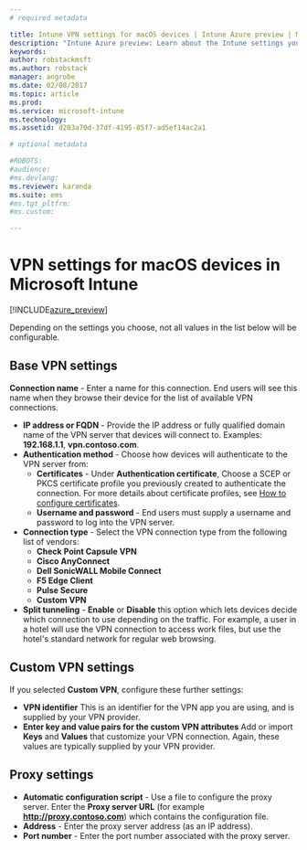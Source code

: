 ```yaml
---
# required metadata

title: Intune VPN settings for macOS devices | Intune Azure preview | Microsoft Docs
description: "Intune Azure preview: Learn about the Intune settings you can use to configure VPN connections on macOS devices."
keywords:
author: robstackmsft
ms.author: robstack
manager: angrobe
ms.date: 02/08/2017
ms.topic: article
ms.prod:
ms.service: microsoft-intune
ms.technology:
ms.assetid: d203a70d-37df-4195-85f7-ad5ef14ac2a1

# optional metadata

#ROBOTS:
#audience:
#ms.devlang:
ms.reviewer: karanda
ms.suite: ems
#ms.tgt_pltfrm:
#ms.custom:

---
```


# VPN settings for macOS devices in Microsoft Intune

[!INCLUDE[azure_preview](../includes/azure_preview.md)]

Depending on the settings you choose, not all values in the list below will be configurable.

## **Base VPN settings**

**Connection name** - Enter a name for this connection. End users will see this name when they browse their device for the list of available VPN connections.
- **IP address or FQDN** - Provide the IP address or fully qualified domain name of the VPN server that devices will connect to. Examples: **192.168.1.1**, **vpn.contoso.com**.
- **Authentication method** - Choose how devices will authenticate to the VPN server from:
	- **Certificates** - Under **Authentication certificate**, Choose a SCEP or PKCS certificate profile you previously created to authenticate the connection. For more details about certificate profiles, see [How to configure certificates](how-to-configure-certificates.md).
	- **Username and password** - End users must supply a username and password to log into the VPN server.
- **Connection type** - Select the VPN connection type from the following list of vendors:
	- **Check Point Capsule VPN**
	- **Cisco AnyConnect**
	- **Dell SonicWALL Mobile Connect**
	- **F5 Edge Client**
	- **Pulse Secure**
	- **Custom VPN**
- **Split tunneling** - **Enable** or **Disable** this option which lets devices decide which connection to use depending on the traffic. For example, a user in a hotel will use the VPN connection to access work files, but use the hotel's standard network for regular web browsing.

<!--- **Per-app VPN** - Select this option if you want to associate this VPN connection with an iOS or Mac OS X app so that the connection will be opened when the app is run. You can associate the VPN profile with an app when you deploy the software. For more information, see [How to deploy and monitor apps](/intune-azure/manage-apps/deploy-apps). --->

## Custom VPN settings

If you selected **Custom VPN**, configure these further settings:

- **VPN identifier** This is an identifier for the VPN app you are using, and is supplied by your VPN provider.
- **Enter key and value pairs for the custom VPN attributes** Add or import **Keys** and **Values** that customize your VPN connection. Again, these values are typically supplied by your VPN provider.


## Proxy settings

- **Automatic configuration script** - Use a file to configure the proxy server. Enter the **Proxy server URL** (for example **http://proxy.contoso.com**) which contains the configuration file.
- **Address** - Enter the proxy server address (as an IP address).
- **Port number** - Enter the port number associated with the proxy server.
